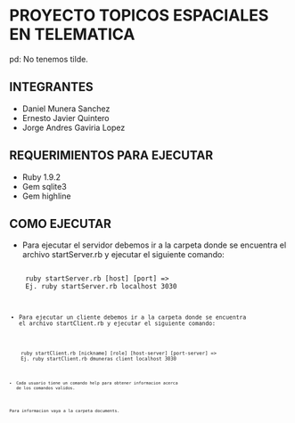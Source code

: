 PROYECTO TOPICOS ESPACIALES EN TELEMATICA
=========================================
pd: No tenemos tilde.

INTEGRANTES
-----------

* Daniel Munera Sanchez
* Ernesto Javier Quintero
* Jorge Andres Gaviria Lopez


REQUERIMIENTOS PARA EJECUTAR
----------------------------

* Ruby 1.9.2 
* Gem sqlite3
* Gem highline

COMO EJECUTAR
-------------

* Para ejecutar el servidor debemos ir a la carpeta donde se encuentra el archivo startServer.rb y ejecutar el siguiente comando:

<code>
	ruby startServer.rb [host] [port] => 
	Ej. ruby startServer.rb localhost 3030
<code>
	
* Para ejecutar un cliente debemos ir a la carpeta donde se encuentra el archivo startClient.rb y ejecutar el siguiente comando:

<code>
	ruby startClient.rb [nickname] [role] [host-server] [port-server] =>
	Ej. ruby startClient.rb dmuneras client localhost 3030
<code>

* Cada usuario tiene un comando help para obtener informacion acerca de los comandos validos.
	
Para informacion vaya a la carpeta documents.